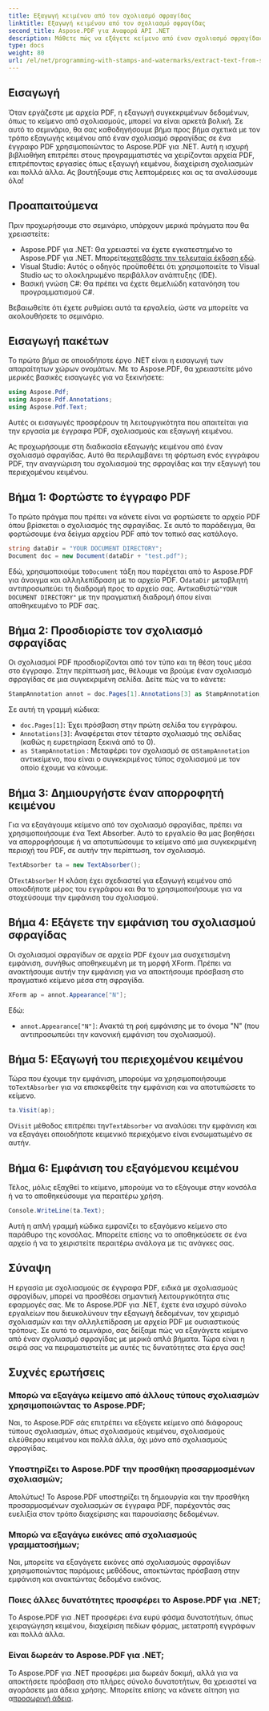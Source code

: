 ```yaml
---
title: Εξαγωγή κειμένου από τον σχολιασμό σφραγίδας
linktitle: Εξαγωγή κειμένου από τον σχολιασμό σφραγίδας
second_title: Aspose.PDF για Αναφορά API .NET
description: Μάθετε πώς να εξάγετε κείμενο από έναν σχολιασμό σφραγίδας σε PDF χρησιμοποιώντας το Aspose.PDF για .NET με αυτό το βήμα προς βήμα εκμάθηση, που συνοδεύεται από ένα λεπτομερές παράδειγμα κώδικα.
type: docs
weight: 80
url: /el/net/programming-with-stamps-and-watermarks/extract-text-from-stamp-annotation/
---
```

## Εισαγωγή

Όταν εργάζεστε με αρχεία PDF, η εξαγωγή συγκεκριμένων δεδομένων, όπως το κείμενο από σχολιασμούς, μπορεί να είναι αρκετά βολική. Σε αυτό το σεμινάριο, θα σας καθοδηγήσουμε βήμα προς βήμα σχετικά με τον τρόπο εξαγωγής κειμένου από έναν σχολιασμό σφραγίδας σε ένα έγγραφο PDF χρησιμοποιώντας το Aspose.PDF για .NET. Αυτή η ισχυρή βιβλιοθήκη επιτρέπει στους προγραμματιστές να χειρίζονται αρχεία PDF, επιτρέποντας εργασίες όπως εξαγωγή κειμένου, διαχείριση σχολιασμών και πολλά άλλα. Ας βουτήξουμε στις λεπτομέρειες και ας τα αναλύσουμε όλα!

## Προαπαιτούμενα

Πριν προχωρήσουμε στο σεμινάριο, υπάρχουν μερικά πράγματα που θα χρειαστείτε:

-  Aspose.PDF για .NET: Θα χρειαστεί να έχετε εγκατεστημένο το Aspose.PDF για .NET. Μπορείτε[κατεβάστε την τελευταία έκδοση εδώ](https://releases.aspose.com/pdf/net/).
- Visual Studio: Αυτός ο οδηγός προϋποθέτει ότι χρησιμοποιείτε το Visual Studio ως το ολοκληρωμένο περιβάλλον ανάπτυξης (IDE).
- Βασική γνώση C#: Θα πρέπει να έχετε θεμελιώδη κατανόηση του προγραμματισμού C#.

Βεβαιωθείτε ότι έχετε ρυθμίσει αυτά τα εργαλεία, ώστε να μπορείτε να ακολουθήσετε το σεμινάριο.

## Εισαγωγή πακέτων

Το πρώτο βήμα σε οποιοδήποτε έργο .NET είναι η εισαγωγή των απαραίτητων χώρων ονομάτων. Με το Aspose.PDF, θα χρειαστείτε μόνο μερικές βασικές εισαγωγές για να ξεκινήσετε:

```csharp
using Aspose.Pdf;
using Aspose.Pdf.Annotations;
using Aspose.Pdf.Text;
```

Αυτές οι εισαγωγές προσφέρουν τη λειτουργικότητα που απαιτείται για την εργασία με έγγραφα PDF, σχολιασμούς και εξαγωγή κειμένου.

Ας προχωρήσουμε στη διαδικασία εξαγωγής κειμένου από έναν σχολιασμό σφραγίδας. Αυτό θα περιλαμβάνει τη φόρτωση ενός εγγράφου PDF, την αναγνώριση του σχολιασμού της σφραγίδας και την εξαγωγή του περιεχομένου κειμένου.

## Βήμα 1: Φορτώστε το έγγραφο PDF

Το πρώτο πράγμα που πρέπει να κάνετε είναι να φορτώσετε το αρχείο PDF όπου βρίσκεται ο σχολιασμός της σφραγίδας. Σε αυτό το παράδειγμα, θα φορτώσουμε ένα δείγμα αρχείου PDF από τον τοπικό σας κατάλογο.

```csharp
string dataDir = "YOUR DOCUMENT DIRECTORY";
Document doc = new Document(dataDir + "test.pdf");
```

 Εδώ, χρησιμοποιούμε το`Document` τάξη που παρέχεται από το Aspose.PDF για άνοιγμα και αλληλεπίδραση με το αρχείο PDF. Ο`dataDir` μεταβλητή αντιπροσωπεύει τη διαδρομή προς το αρχείο σας. Αντικαθιστώ`"YOUR DOCUMENT DIRECTORY"` με την πραγματική διαδρομή όπου είναι αποθηκευμένο το PDF σας.

## Βήμα 2: Προσδιορίστε τον σχολιασμό σφραγίδας

Οι σχολιασμοί PDF προσδιορίζονται από τον τύπο και τη θέση τους μέσα στο έγγραφο. Στην περίπτωσή μας, θέλουμε να βρούμε έναν σχολιασμό σφραγίδας σε μια συγκεκριμένη σελίδα. Δείτε πώς να το κάνετε:

```csharp
StampAnnotation annot = doc.Pages[1].Annotations[3] as StampAnnotation;
```

Σε αυτή τη γραμμή κώδικα:
- `doc.Pages[1]`: Έχει πρόσβαση στην πρώτη σελίδα του εγγράφου.
- `Annotations[3]`: Αναφέρεται στον τέταρτο σχολιασμό της σελίδας (καθώς η ευρετηρίαση ξεκινά από το 0).
- `as StampAnnotation` : Μεταφέρει τον σχολιασμό σε α`StampAnnotation` αντικείμενο, που είναι ο συγκεκριμένος τύπος σχολιασμού με τον οποίο έχουμε να κάνουμε.

## Βήμα 3: Δημιουργήστε έναν απορροφητή κειμένου

Για να εξαγάγουμε κείμενο από τον σχολιασμό σφραγίδας, πρέπει να χρησιμοποιήσουμε ένα Text Absorber. Αυτό το εργαλείο θα μας βοηθήσει να απορροφήσουμε ή να αποτυπώσουμε το κείμενο από μια συγκεκριμένη περιοχή του PDF, σε αυτήν την περίπτωση, τον σχολιασμό.

```csharp
TextAbsorber ta = new TextAbsorber();
```

 Ο`TextAbsorber` Η κλάση έχει σχεδιαστεί για εξαγωγή κειμένου από οποιοδήποτε μέρος του εγγράφου και θα το χρησιμοποιήσουμε για να στοχεύσουμε την εμφάνιση του σχολιασμού.

## Βήμα 4: Εξάγετε την εμφάνιση του σχολιασμού σφραγίδας

Οι σχολιασμοί σφραγίδων σε αρχεία PDF έχουν μια συσχετισμένη εμφάνιση, συνήθως αποθηκευμένη με τη μορφή XForm. Πρέπει να ανακτήσουμε αυτήν την εμφάνιση για να αποκτήσουμε πρόσβαση στο πραγματικό κείμενο μέσα στη σφραγίδα.

```csharp
XForm ap = annot.Appearance["N"];
```

Εδώ:
- `annot.Appearance["N"]`: Ανακτά τη ροή εμφάνισης με το όνομα "N" (που αντιπροσωπεύει την κανονική εμφάνιση του σχολιασμού).

## Βήμα 5: Εξαγωγή του περιεχομένου κειμένου

 Τώρα που έχουμε την εμφάνιση, μπορούμε να χρησιμοποιήσουμε το`TextAbsorber` για να επισκεφθείτε την εμφάνιση και να αποτυπώσετε το κείμενο.

```csharp
ta.Visit(ap);
```

 Ο`Visit` μέθοδος επιτρέπει την`TextAbsorber` να αναλύσει την εμφάνιση και να εξαγάγει οποιοδήποτε κειμενικό περιεχόμενο είναι ενσωματωμένο σε αυτήν.

## Βήμα 6: Εμφάνιση του εξαγόμενου κειμένου

Τέλος, μόλις εξαχθεί το κείμενο, μπορούμε να το εξάγουμε στην κονσόλα ή να το αποθηκεύσουμε για περαιτέρω χρήση.

```csharp
Console.WriteLine(ta.Text);
```

Αυτή η απλή γραμμή κώδικα εμφανίζει το εξαγόμενο κείμενο στο παράθυρο της κονσόλας. Μπορείτε επίσης να το αποθηκεύσετε σε ένα αρχείο ή να το χειριστείτε περαιτέρω ανάλογα με τις ανάγκες σας.

## Σύναψη

Η εργασία με σχολιασμούς σε έγγραφα PDF, ειδικά με σχολιασμούς σφραγίδων, μπορεί να προσθέσει σημαντική λειτουργικότητα στις εφαρμογές σας. Με το Aspose.PDF για .NET, έχετε ένα ισχυρό σύνολο εργαλείων που διευκολύνουν την εξαγωγή δεδομένων, τον χειρισμό σχολιασμών και την αλληλεπίδραση με αρχεία PDF με ουσιαστικούς τρόπους. Σε αυτό το σεμινάριο, σας δείξαμε πώς να εξαγάγετε κείμενο από έναν σχολιασμό σφραγίδας με μερικά απλά βήματα. Τώρα είναι η σειρά σας να πειραματιστείτε με αυτές τις δυνατότητες στα έργα σας!

## Συχνές ερωτήσεις

### Μπορώ να εξαγάγω κείμενο από άλλους τύπους σχολιασμών χρησιμοποιώντας το Aspose.PDF;  
Ναι, το Aspose.PDF σάς επιτρέπει να εξάγετε κείμενο από διάφορους τύπους σχολιασμών, όπως σχολιασμούς κειμένου, σχολιασμούς ελεύθερου κειμένου και πολλά άλλα, όχι μόνο από σχολιασμούς σφραγίδας.

### Υποστηρίζει το Aspose.PDF την προσθήκη προσαρμοσμένων σχολιασμών;  
Απολύτως! Το Aspose.PDF υποστηρίζει τη δημιουργία και την προσθήκη προσαρμοσμένων σχολιασμών σε έγγραφα PDF, παρέχοντάς σας ευελιξία στον τρόπο διαχείρισης και παρουσίασης δεδομένων.

### Μπορώ να εξαγάγω εικόνες από σχολιασμούς γραμματοσήμων;  
Ναι, μπορείτε να εξαγάγετε εικόνες από σχολιασμούς σφραγίδων χρησιμοποιώντας παρόμοιες μεθόδους, αποκτώντας πρόσβαση στην εμφάνιση και ανακτώντας δεδομένα εικόνας.

### Ποιες άλλες δυνατότητες προσφέρει το Aspose.PDF για .NET;  
Το Aspose.PDF για .NET προσφέρει ένα ευρύ φάσμα δυνατοτήτων, όπως χειραγώγηση κειμένου, διαχείριση πεδίων φόρμας, μετατροπή εγγράφων και πολλά άλλα.

### Είναι δωρεάν το Aspose.PDF για .NET;  
 Το Aspose.PDF για .NET προσφέρει μια δωρεάν δοκιμή, αλλά για να αποκτήσετε πρόσβαση στο πλήρες σύνολο δυνατοτήτων, θα χρειαστεί να αγοράσετε μια άδεια χρήσης. Μπορείτε επίσης να κάνετε αίτηση για α[προσωρινή άδεια](https://purchase.aspose.com/temporary-license/).